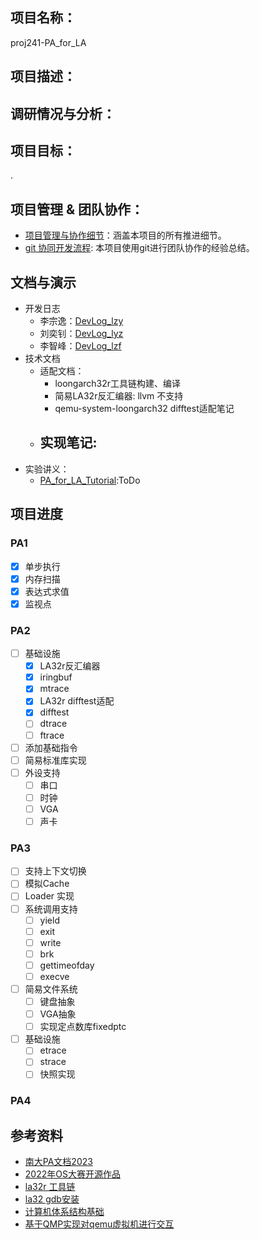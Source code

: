 ## 项目名称：

proj241-PA_for_LA

## 项目描述：

## 调研情况与分析：

## 项目目标：

.
## 项目管理 & 团队协作：

- [项目管理与协作细节](https://hxu6i1coj1.feishu.cn/base/WWjRbUz3taGa0UsBuEycoVapngk?table=tbl6xudDrnehQGnQ&view=veweOItODk)：涵盖本项目的所有推进细节。
- [git 协同开发流程](): 本项目使用git进行团队协作的经验总结。

## 文档与演示

- 开发日志
  - 李宗逸：[DevLog_lzy](https://gitlab.eduxiji.net/T202412059992867/project2210132-237696/-/wikis/Dev_log/lzy)
  - 刘奕钊：[DevLog_lyz](https://gitlab.eduxiji.net/T202412059992867/project2210132-237696/-/wikis/Dev_log/lyz)
  - 李智峰：[DevLog_lzf](https://gitlab.eduxiji.net/T202412059992867/project2210132-237696/-/wikis/Dev_log/lzf)
- 技术文档
  - 适配文档：
    - loongarch32r工具链构建、编译
    - 简易LA32r反汇编器: llvm 不支持
    - qemu-system-loongarch32 difftest适配笔记
  - 实现笔记:
    - 
- 实验讲义：
  - [PA_for_LA_Tutorial](NULL):ToDo

## 项目进度

### PA1
- [x] 单步执行
- [x] 内存扫描
- [x] 表达式求值
- [x] 监视点

### PA2
- [ ] 基础设施
  - [x] LA32r反汇编器
  - [x] iringbuf
  - [x] mtrace
  - [x] LA32r difftest适配
  - [x] difftest
  - [ ] dtrace
  - [ ] ftrace
- [ ] 添加基础指令
- [ ] 简易标准库实现
- [ ] 外设支持
  - [ ] 串口
  - [ ] 时钟
  - [ ] VGA
  - [ ] 声卡

### PA3
- [ ] 支持上下文切换
- [ ] 模拟Cache
- [ ] Loader 实现
- [ ] 系统调用支持
  - [ ] yield
  - [ ] exit
  - [ ] write
  - [ ] brk
  - [ ] gettimeofday
  - [ ] execve
- [ ] 简易文件系统
  - [ ] 键盘抽象
  - [ ] VGA抽象
  - [ ] 实现定点数库fixedptc
- [ ] 基础设施
  - [ ] etrace
  - [ ] strace
  - [ ] 快照实现
### PA4

## 参考资料
- [南大PA文档2023](https://nju-projectn.github.io/ics-pa-gitbook/ics2023/)
- [2022年OS大赛开源作品]()
- [la32r 工具链](https://gitee.com/loongson-edu/la32r-toolchains)
- [la32 gdb安装](https://blog.csdn.net/greenmoss/article/details/127800221)
- [计算机体系结构基础](https://foxsen.github.io/archbase/)
- [基于QMP实现对qemu虚拟机进行交互](https://zhuanlan.zhihu.com/p/56887210)